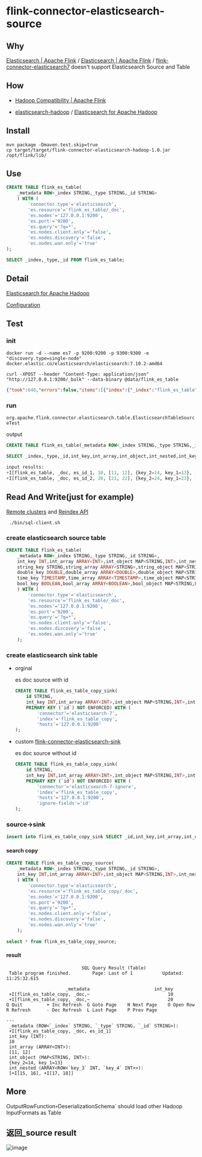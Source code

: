 # flink-connector-elasticsearch-source

## Why

[Elasticsearch | Apache Flink](https://ci.apache.org/projects/flink/flink-docs-release-1.13/docs/connectors/datastream/elasticsearch/) / [Elasticsearch | Apache Flink](https://ci.apache.org/projects/flink/flink-docs-release-1.13/docs/connectors/table/elasticsearch/) / [flink-connector-elasticsearch7](https://github.com/apache/flink/tree/release-1.13.1/flink-connectors/flink-connector-elasticsearch7) doesn't support Elasticsearch Source and Table

## How

* [Hadoop Compatibility | Apache Flink](https://ci.apache.org/projects/flink/flink-docs-release-1.13/docs/dev/dataset/hadoop_compatibility/)

* [elasticsearch-hadoop](https://github.com/elastic/elasticsearch-hadoop) / [ Elasticsearch for Apache Hadoop](https://www.elastic.co/guide/en/elasticsearch/hadoop/7.x/mapreduce.html)

## Install

```
mvn package -Dmaven.test.skip=true
cp target/target/flink-connector-elasticsearch-hadoop-1.0.jar /opt/flink/lib/
```

## Use

```sql
CREATE TABLE flink_es_table(
    _metadata ROW<_index STRING,_type STRING,_id STRING>
    ) WITH (
        'connector.type'='elasticsearch',
        'es.resource'='flink_es_table/_doc',
        'es.nodes'='127.0.0.1:9200',
        'es.port'='9200',
        'es.query'='?q=*',
        'es.nodes.client.only'='false',
        'es.nodes.discovery'='false',
        'es.nodes.wan.only'='true'
);

SELECT _index,_type,_id FROM flink_es_table;
```

## Detail

[Elasticsearch for Apache Hadoop](https://www.elastic.co/guide/en/elasticsearch/hadoop/7.x/mapreduce.html)

[Configuration](https://www.elastic.co/guide/en/elasticsearch/hadoop/7.x/configuration.html)

## Test

### init

`docker run -d --name es7 -p 9200:9200 -p 9300:9300 -e "discovery.type=single-node" docker.elastic.co/elasticsearch/elasticsearch:7.10.2-amd64`

`curl -XPOST --header "Content-Type: application/json" "http://127.0.0.1:9200/_bulk" --data-binary @data/flink_es_table`

```json
{"took":640,"errors":false,"items":[{"index":{"_index":"flink_es_table","_type":"_doc","_id":"es_id_1","_version":1,"result":"created","_shards":{"total":2,"successful":1,"failed":0},"_seq_no":0,"_primary_term":1,"status":201}},{"create":{"_index":"flink_es_table","_type":"_doc","_id":"es_id_2","_version":1,"result":"created","_shards":{"total":2,"successful":1,"failed":0},"_seq_no":1,"_primary_term":1,"status":201}}]}
```

### run

`org.apache.flink.connector.elasticsearch.table.ElasticsearchTableSourceTest`

output

```sql
CREATE TABLE flink_es_table(_metadata ROW<_index STRING,_type STRING,_id STRING>,int_key INT,int_array ARRAY<INT>,int_object MAP<STRING,INT>,int_nested ARRAY<ROW<key_3 INT,key_4 INT>>,string_key STRING,string_array ARRAY<STRING>,string_object MAP<STRING,STRING>,string_nested ARRAY<ROW<key_3 STRING,key_4 STRING>>,double_key DOUBLE,double_array ARRAY<DOUBLE>,double_object MAP<STRING,DOUBLE>,double_nested ARRAY<ROW<key_3 DOUBLE,key_4 DOUBLE>>,time_key TIMESTAMP,time_array ARRAY<TIMESTAMP>,time_object MAP<STRING,TIMESTAMP>,time_nested ARRAY<ROW<key_3 TIMESTAMP,key_4 TIMESTAMP>>,bool_key BOOLEAN,bool_array ARRAY<BOOLEAN>,bool_object MAP<STRING,BOOLEAN>,bool_nested ARRAY<ROW<key_3 BOOLEAN,key_4 BOOLEAN>>) WITH (  'connector.type'='elasticsearch',  'es.resource'='flink_es_table/_doc',  'es.nodes'='k8s.cuidp.top:9201',  'es.port'='9201',  'es.query'='?q=*',  'es.nodes.client.only'='false',  'es.nodes.discovery'='false',  'es.nodes.wan.only'='true')

SELECT _index,_type,_id,int_key,int_array,int_object,int_nested,int_key,int_array,int_object,int_nested,string_key,string_array,string_object,string_nested,time_key,time_array,time_object,time_nested,bool_key,bool_array,bool_object,bool_nested FROM flink_es_table

input results:
+I[flink_es_table, _doc, es_id_1, 10, [11, 12], {key_2=14, key_1=13}, [+I[15, 16], +I[17, 18]], 10, [11, 12], {key_2=14, key_1=13}, [+I[15, 16], +I[17, 18]], str0, [str1, str2], {key_2=str4, key_1=str3}, [+I[str5, str6], +I[str7, str8]], 2021-01-10 00:00:00.0, [2021-01-11T00:00, 2021-01-12T00:00], {key_2=2021-01-14 00:00:00.0, key_1=2021-01-13 00:00:00.0}, [+I[2021-01-15 00:00:00.0, 2021-01-16 00:00:00.0], +I[2021-01-17 00:00:00.0, 2021-01-18 00:00:00.0]], true, [true, false], {key_2=false, key_1=true}, [+I[true, false], +I[false, true]]]
+I[flink_es_table, _doc, es_id_2, 20, [21, 22], {key_2=24, key_1=23}, [+I[25, 26], +I[27, 28]], 20, [21, 22], {key_2=24, key_1=23}, [+I[25, 26], +I[27, 28]], str0, [str1, str2], {key_2=str4, key_1=str3}, [+I[str5, str6], +I[str7, str8]], 2021-01-20 00:00:00.0, [2021-01-21T00:00, 2021-01-22T00:00], {key_2=2021-01-24 00:00:00.0, key_1=2021-01-23 00:00:00.0}, [+I[2021-01-25 00:00:00.0, 2021-01-26 00:00:00.0], +I[2021-01-27 00:00:00.0, 2021-01-28 00:00:00.0]], true, [true, false], {key_2=false, key_1=true}, [+I[true, false], +I[false, true]]]

```


## Read And Write(just for example)

[Remote clusters](https://www.elastic.co/guide/en/elasticsearch/reference/7.x/modules-remote-clusters.html) and [Reindex API](https://www.elastic.co/guide/en/elasticsearch/reference/7.x/docs-reindex.html#reindex-from-remote)

` ./bin/sql-client.sh`

### create elasticsearch source table

```sql
CREATE TABLE flink_es_table(
    _metadata ROW<_index STRING,_type STRING,_id STRING>,
    int_key INT,int_array ARRAY<INT>,int_object MAP<STRING,INT>,int_nested ARRAY<ROW<key_3 INT,key_4 INT>>,
    string_key STRING,string_array ARRAY<STRING>,string_object MAP<STRING,STRING>,string_nested ARRAY<ROW<key_3 STRING,key_4 STRING>>,
    double_key DOUBLE,double_array ARRAY<DOUBLE>,double_object MAP<STRING,DOUBLE>,double_nested ARRAY<ROW<key_3 DOUBLE,key_4 DOUBLE>>,
    time_key TIMESTAMP,time_array ARRAY<TIMESTAMP>,time_object MAP<STRING,TIMESTAMP>,time_nested ARRAY<ROW<key_3 TIMESTAMP,key_4 TIMESTAMP>>,
    bool_key BOOLEAN,bool_array ARRAY<BOOLEAN>,bool_object MAP<STRING,BOOLEAN>,bool_nested ARRAY<ROW<key_3 BOOLEAN,key_4 BOOLEAN>>
    ) WITH (
        'connector.type'='elasticsearch',
        'es.resource'='flink_es_table/_doc',
        'es.nodes'='127.0.0.1:9200',
        'es.port'='9200',
        'es.query'='?q=*',
        'es.nodes.client.only'='false',
        'es.nodes.discovery'='false',
        'es.nodes.wan.only'='true'
    );
```



### create elasticsearch sink table

* orginal

  es doc source with id

  ```sql
  CREATE TABLE flink_es_table_copy_sink(
      id STRING,
      int_key INT,int_array ARRAY<INT>,int_object MAP<STRING,INT>,int_nested ARRAY<ROW<key_3 INT,key_4 INT>>,
      PRIMARY KEY (`id`) NOT ENFORCED) WITH ( 
          'connector'='elasticsearch-7', 
          'index'='flink_es_table_copy', 
          'hosts'='127.0.0.1:9200'
  );
  ```

  

* custom [flink-connector-elasticsearch-sink](https://github.com/cclient/flink-connector-elasticsearch-sink)

  es doc source without id

  ```sql
  CREATE TABLE flink_es_table_copy_sink(
      id STRING,
      int_key INT,int_array ARRAY<INT>,int_object MAP<STRING,INT>,int_nested ARRAY<ROW<key_3 INT,key_4 INT>>,
      PRIMARY KEY (`id`) NOT ENFORCED) WITH ( 
          'connector'='elasticsearch-7-ignore', 
          'index'='flink_es_table_copy', 
          'hosts'='127.0.0.1:9200',
          'ignore-fields'='id'
  );
  ```

### source->sink

```sql
insert into flink_es_table_copy_sink SELECT _id,int_key,int_array,int_object,int_nested FROM flink_es_table; 
```



#### search copy

```sql
CREATE TABLE flink_es_table_copy_source(
    _metadata ROW<_index STRING,_type STRING,_id STRING>,
    int_key INT,int_array ARRAY<INT>,int_object MAP<STRING,INT>,int_nested ARRAY<ROW<key_3 INT,key_4 INT>>
    ) WITH (
        'connector.type'='elasticsearch',
        'es.resource'='flink_es_table_copy/_doc',
        'es.nodes'='127.0.0.1:9200',
        'es.port'='9200',
        'es.query'='?q=*',
        'es.nodes.client.only'='false',
        'es.nodes.discovery'='false',
        'es.nodes.wan.only'='true'
    );
    
select * from flink_es_table_copy_source;
```

#### result

```shell
                            SQL Query Result (Table)
 Table program finished.        Page: Last of 1           Updated: 11:25:32.615

                      _metadata                        int_key
 +I[flink_es_table_copy, _doc,~                             10
 +I[flink_es_table_copy, _doc,~                             20
Q Quit         + Inc Refresh  G Goto Page    N Next Page    O Open Row
R Refresh      - Dec Refresh  L Last Page    P Prev Page

---
 _metadata (ROW<`_index` STRING, `_type` STRING, `_id` STRING>):
 +I[flink_es_table_copy, _doc, es_id_1]
 int_key (INT):
 10
 int_array (ARRAY<INT>):
 [11, 12]
 int_object (MAP<STRING, INT>):
 {key_2=14, key_1=13}
 int_nested (ARRAY<ROW<`key_3` INT, `key_4` INT>>):
 [+I[15, 16], +I[17, 18]]
```

## More

OutputRowFunction`+`DeserializationSchema<RowData>` should load other Hadoop InputFormats as Table

## 返回_source result
![image](https://github.com/mack007liu/flink-connector-elasticsearch-source/assets/6195700/194d1183-0d47-4efd-9c45-0002b58545d5)

